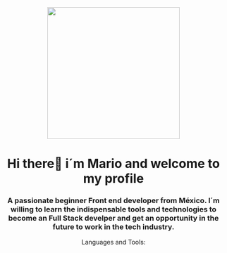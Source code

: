 <div id="header" align="center">
    <img src "https://static01.nyt.com/images/2022/04/04/multimedia/15ai-nocode/15ai-nocode-videoSixteenByNineJumbo1600.jpg" width="300"/>
    <h1 align="center">Hi there👋 i´m Mario and welcome to my profile</h1>
    <h3 align="cenyer">A passionate beginner Front end developer from México. I´m willing to learn the indispensable tools and technologies to become an Full Stack develper and        get an opportunity in the future to work in the tech industry.
    </h3>
<div/>





Languages and Tools:



<!--
**Melomario57/Melomario57** is a ✨ _special_ ✨ repository because its `README.md` (this file) appears on your GitHub profile.

Here are some ideas to get you started:

- 🔭 I’m currently working on ...
- 🌱 I’m currently learning ...
- 👯 I’m looking to collaborate on ...
- 🤔 I’m looking for help with ...
- 💬 Ask me about ...
- 📫 How to reach me: ...
- 😄 Pronouns: ...
- ⚡ Fun fact: ...
-->
